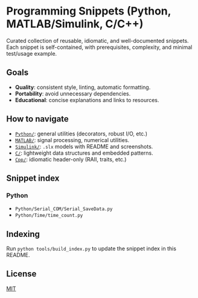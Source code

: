 # Programming Snippets (Python, MATLAB/Simulink, C/C++)

Curated collection of reusable, idiomatic, and well-documented snippets. Each snippet is self-contained, with prerequisites, complexity, and minimal test/usage example.

## Goals
- **Quality**: consistent style, linting, automatic formatting.
- **Portability**: avoid unnecessary dependencies.
- **Educational**: concise explanations and links to resources.

## How to navigate

- [`Python/`](Python/): general utilities (decorators, robust I/O, etc.)
- [`MATLAB/`](MATLAB/): signal processing, numerical utilities.
- [`Simulink/`](Simulink/): `.slx` models with README and screenshots.
- [`C/`](C/): lightweight data structures and embedded patterns.
- [`Cpp/`](Cpp/): idiomatic header-only (RAII, traits, etc.)

<!-- snippet-index:start -->
## Snippet index

### Python
- `Python/Serial_COM/Serial_SaveData.py`
- `Python/Time/time_count.py`
<!-- snippet-index:end -->

## Indexing
Run `python tools/build_index.py` to update the snippet index in this README.

## License
[MIT](LICENSE)
